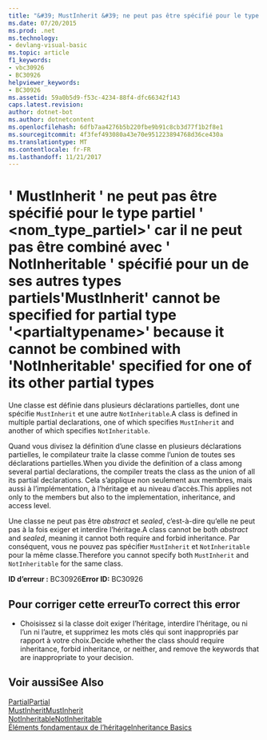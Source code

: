 ```yaml
---
title: "&#39; MustInherit &#39; ne peut pas être spécifié pour le type partiel &#39; &lt;nom_type_partiel&gt;&#39; car il ne peut pas être combiné avec &#39; NotInheritable &#39; spécifié pour un de ses autres types partiels"
ms.date: 07/20/2015
ms.prod: .net
ms.technology:
- devlang-visual-basic
ms.topic: article
f1_keywords:
- vbc30926
- BC30926
helpviewer_keywords:
- BC30926
ms.assetid: 59a0b5d9-f53c-4234-88f4-dfc66342f143
caps.latest.revision: 
author: dotnet-bot
ms.author: dotnetcontent
ms.openlocfilehash: 6dfb7aa4276b5b220fbe9b91c8cb3d77f1b2f8e1
ms.sourcegitcommit: 4f3fef493080a43e70e951223894768d36ce430a
ms.translationtype: MT
ms.contentlocale: fr-FR
ms.lasthandoff: 11/21/2017
---
```

# <a name="39mustinherit39-cannot-be-specified-for-partial-type-39ltpartialtypenamegt39-because-it-cannot-be-combined-with-39notinheritable39-specified-for-one-of-its-other-partial-types"></a><span data-ttu-id="f1c56-102">&#39; MustInherit &#39; ne peut pas être spécifié pour le type partiel &#39; &lt;nom_type_partiel&gt;&#39; car il ne peut pas être combiné avec &#39; NotInheritable &#39; spécifié pour un de ses autres types partiels</span><span class="sxs-lookup"><span data-stu-id="f1c56-102">&#39;MustInherit&#39; cannot be specified for partial type &#39;&lt;partialtypename&gt;&#39; because it cannot be combined with &#39;NotInheritable&#39; specified for one of its other partial types</span></span>
<span data-ttu-id="f1c56-103">Une classe est définie dans plusieurs déclarations partielles, dont une spécifie `MustInherit` et une autre `NotInheritable`.</span><span class="sxs-lookup"><span data-stu-id="f1c56-103">A class is defined in multiple partial declarations, one of which specifies `MustInherit` and another of which specifies `NotInheritable`.</span></span>  
  
 <span data-ttu-id="f1c56-104">Quand vous divisez la définition d’une classe en plusieurs déclarations partielles, le compilateur traite la classe comme l’union de toutes ses déclarations partielles.</span><span class="sxs-lookup"><span data-stu-id="f1c56-104">When you divide the definition of a class among several partial declarations, the compiler treats the class as the union of all its partial declarations.</span></span> <span data-ttu-id="f1c56-105">Cela s’applique non seulement aux membres, mais aussi à l’implémentation, à l’héritage et au niveau d’accès.</span><span class="sxs-lookup"><span data-stu-id="f1c56-105">This applies not only to the members but also to the implementation, inheritance, and access level.</span></span>  
  
 <span data-ttu-id="f1c56-106">Une classe ne peut pas être *abstract* et *sealed*, c’est-à-dire qu’elle ne peut pas à la fois exiger et interdire l’héritage.</span><span class="sxs-lookup"><span data-stu-id="f1c56-106">A class cannot be both *abstract* and *sealed*, meaning it cannot both require and forbid inheritance.</span></span> <span data-ttu-id="f1c56-107">Par conséquent, vous ne pouvez pas spécifier `MustInherit` et `NotInheritable` pour la même classe.</span><span class="sxs-lookup"><span data-stu-id="f1c56-107">Therefore you cannot specify both `MustInherit` and `NotInheritable` for the same class.</span></span>  
  
 <span data-ttu-id="f1c56-108">**ID d’erreur :** BC30926</span><span class="sxs-lookup"><span data-stu-id="f1c56-108">**Error ID:** BC30926</span></span>  
  
## <a name="to-correct-this-error"></a><span data-ttu-id="f1c56-109">Pour corriger cette erreur</span><span class="sxs-lookup"><span data-stu-id="f1c56-109">To correct this error</span></span>  
  
-   <span data-ttu-id="f1c56-110">Choisissez si la classe doit exiger l’héritage, interdire l’héritage, ou ni l’un ni l’autre, et supprimez les mots clés qui sont inappropriés par rapport à votre choix.</span><span class="sxs-lookup"><span data-stu-id="f1c56-110">Decide whether the class should require inheritance, forbid inheritance, or neither, and remove the keywords that are inappropriate to your decision.</span></span>  
  
## <a name="see-also"></a><span data-ttu-id="f1c56-111">Voir aussi</span><span class="sxs-lookup"><span data-stu-id="f1c56-111">See Also</span></span>  
 [<span data-ttu-id="f1c56-112">Partial</span><span class="sxs-lookup"><span data-stu-id="f1c56-112">Partial</span></span>](../../visual-basic/language-reference/modifiers/partial.md)  
 [<span data-ttu-id="f1c56-113">MustInherit</span><span class="sxs-lookup"><span data-stu-id="f1c56-113">MustInherit</span></span>](../../visual-basic/language-reference/modifiers/mustinherit.md)  
 [<span data-ttu-id="f1c56-114">NotInheritable</span><span class="sxs-lookup"><span data-stu-id="f1c56-114">NotInheritable</span></span>](../../visual-basic/language-reference/modifiers/notinheritable.md)  
 [<span data-ttu-id="f1c56-115">Éléments fondamentaux de l’héritage</span><span class="sxs-lookup"><span data-stu-id="f1c56-115">Inheritance Basics</span></span>](../../visual-basic/programming-guide/language-features/objects-and-classes/inheritance-basics.md)
